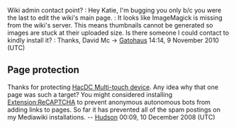 Wiki admin contact point?
:   Hey Katie, I'm bugging you only b/c you were the last to edit the
    wiki's main page.
:   It looks like ImageMagick is missing from the wiki's server. This
    means thumbnails cannot be generated so images are stuck at their
    uploaded size. Is there someone I could contact to kindly install
    it?
:   Thanks, David Mc → [Gatohaus](User:Gatohaus) 14:14, 9
    November 2010 (UTC)

## Page protection

Thanks for protecting [HacDC Multi-touch
device](HacDC_Multi-touch_device). Any idea why that one page
was such a target? You might considered installing
[Extension:ReCAPTCHA](http://www.mediawiki.org/wiki/Extension:ReCAPTCHA)
to prevent anonymous autonomous bots from adding links to pages. So far
it has prevented all of the spam postings on my Mediawiki installations.
-- [Hudson](User:Hudson) 00:09, 10 December 2008 (UTC)
